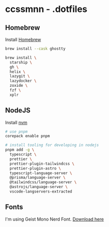 # ccssmnn - .dotfiles

## Homebrew

Install [Homebrew](https://brew.sh)

```bash
brew install --cask ghostty

brew install \
  starship \
  gh \
  helix \
  lazygit \
  lazydocker \
  zoxide \
  fzf \
  xplr 
```

## NodeJS

Install [nvm](https://github.com/nvm-sh/nvm?tab=readme-ov-file#install--update-script)

```bash
# use pnpm
corepack enable pnpm

# install tooling for developing in nodejs
pnpm add -g \
  typescript \
  prettier \
  prettier-plugin-tailwindcss \
  prettier-plugin-astro \
  typescript-language-server \
  @prisma/language-server \
  @tailwindcss/language-server \
  @astrojs/language-server \
  vscode-langservers-extracted
```

## Fonts

I'm using Geist Mono Nerd Font. [Download here](https://www.nerdfonts.com/font-downloads)
